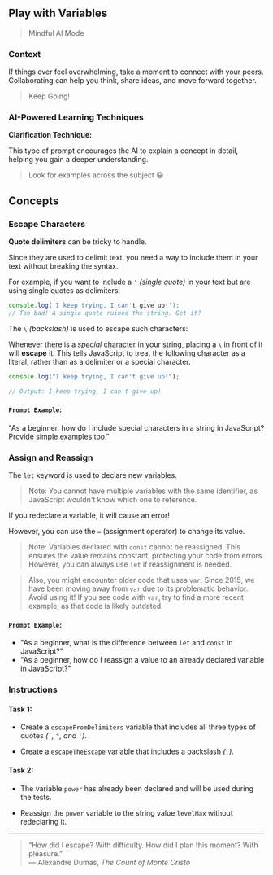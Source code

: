 ## Play with Variables

> Mindful AI Mode

### Context

If things ever feel overwhelming, take a moment to connect with your peers. Collaborating can help you think, share ideas, and move forward together.

> Keep Going!

### AI-Powered Learning Techniques

**Clarification Technique:**

This type of prompt encourages the AI to explain a concept in detail, helping you gain a deeper understanding.

> Look for examples across the subject 😀

## Concepts

### Escape Characters

**Quote delimiters** can be tricky to handle.

Since they are used to delimit text, you need a way to include them in your text without breaking the syntax.

For example, if you want to include a `'` _(single quote)_ in your text but are using single quotes as delimiters:

```js
console.log('I keep trying, I can't give up!');
// Too bad! A single quote ruined the string. Get it?
```

The `\` _(backslash)_ is used to escape such characters:

Whenever there is a _special_ character in your string, placing a `\` in front of it will **escape** it. This tells JavaScript to treat the following character as a literal, rather than as a delimiter or a special character.

```js
console.log("I keep trying, I can't give up!");

// Output: I keep trying, I can't give up!
```

#### **`Prompt Example`**:

"As a beginner, how do I include special characters in a string in JavaScript? Provide simple examples too."

### Assign and Reassign

The `let` keyword is used to declare new variables.

> Note: You cannot have multiple variables with the same identifier, as JavaScript wouldn't know which one to reference.

If you redeclare a variable, it will cause an error!

However, you can use the `=` (assignment operator) to change its value.

> Note: Variables declared with `const` cannot be reassigned. This ensures the value remains constant, protecting your code from errors. However, you can always use `let` if reassignment is needed.

> Also, you might encounter older code that uses `var`. Since 2015, we have been moving away from `var` due to its problematic behavior. Avoid using it! If you see code with `var`, try to find a more recent example, as that code is likely outdated.

#### **`Prompt Example`**:

- "As a beginner, what is the difference between `let` and `const` in JavaScript?"
- "As a beginner, how do I reassign a value to an already declared variable in JavaScript?"

### Instructions

#### Task 1:

- Create a `escapeFromDelimiters` variable that includes all three types of quotes _(`` ` ``, `"`, and `'`)_.

- Create a `escapeTheEscape` variable that includes a backslash _(`\`)_.

#### Task 2:

- The variable `power` has already been declared and will be used during the tests.

- Reassign the `power` variable to the string value `levelMax` without redeclaring it.

---

> “How did I escape? With difficulty. How did I plan this moment? With pleasure.” \
> ― Alexandre Dumas, *The Count of Monte Cristo*
